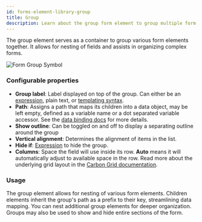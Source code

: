 ```yaml
---
id: forms-element-library-group
title: Group
description: Learn about the group form element to group multiple form elements
---
```


The group element serves as a container to group various form elements together. It allows for nesting of fields and assists in organizing complex forms.

<img src="/img/form-icons/form-group.svg" alt="Form Group Symbol" />

### Configurable properties

- **Group label**: Label displayed on top of the group. Can either be an [expression](../../feel/language-guide/feel-expressions-introduction.md), plain text, or [templating syntax](../configuration/forms-config-templating-syntax.md).
- **Path**: Assigns a path that maps its children into a data object, may be left empty, defined as a variable name or a dot separated variable accessor. See the [data binding docs](../configuration/forms-config-data-binding.md) for more details.
- **Show outline**: Can be toggled on and off to display a separating outline around the group
- **Vertical alignment**: Determines the alignment of items in the list.
- **Hide if**: [Expression](../../feel/language-guide/feel-expressions-introduction.md) to hide the group.
- **Columns**: Space the field will use inside its row. **Auto** means it will automatically adjust to available space in the row. Read more about the underlying grid layout in the [Carbon Grid documentation](https://carbondesignsystem.com/elements/2x-grid/overview/).

### Usage

The group element allows for nesting of various form elements. Children elements inherit the group's path as a prefix to their key, streamlining data mapping. You can nest additional group elements for deeper organization. Groups may also be used to show and hide entire sections of the form.
